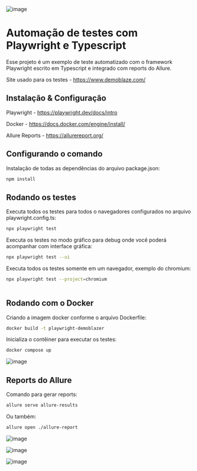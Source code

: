 
![image](https://github.com/user-attachments/assets/5818d584-299f-48b8-81a8-c578bc0bf9ac)



# Automação de testes com Playwright e Typescript

Esse projeto é um exemplo de teste automatizado com o framework Playwright escrito em Typescript e integrado com reports do Allure.

Site usado para os testes - https://www.demoblaze.com/

## Instalação & Configuração


Playwright - https://playwright.dev/docs/intro

Docker - https://docs.docker.com/engine/install/

Allure Reports - https://allurereport.org/

## Configurando o comando 

Instalação de todas as dependências do arquivo package.json:

```bash
npm install 
```

## Rodando os testes

Executa todos os testes para todos o navegadores configurados no arquivo playwright.config.ts:

```bash
npx playwright test
```

Executa os testes no modo gráfico para debug onde você poderá acompanhar com interface gráfica:

```bash
npx playwright test --ui 
```

Executa todos os testes somente em um navegador, exemplo do chromium:

```bash
npx playwright test --project=chromium
 
```
## Rodando com o Docker

Criando a imagem docker conforme o arquivo Dockerfile:

```bash
docker build -t playwright-demoblazer
```

Inicializa o contêiner para executar os testes:

```bash
docker compose up
```

![image](https://github.com/user-attachments/assets/63f2f8fa-d848-42c3-8221-44bdddd50544)


## Reports do Allure

Comando para gerar reports:

```bash
allure serve allure-results
```
Ou também:

```bash
allure open ./allure-report
```

![image](https://github.com/user-attachments/assets/6df64e8e-d5e5-42da-9d0d-b124ab7a8437)

![image](https://github.com/user-attachments/assets/558de6e7-c6d0-4807-8ddf-e5c3d2a5516f)

![image](https://github.com/user-attachments/assets/16fe0ec4-1332-4ab6-bf5f-f6b45f289df4)

